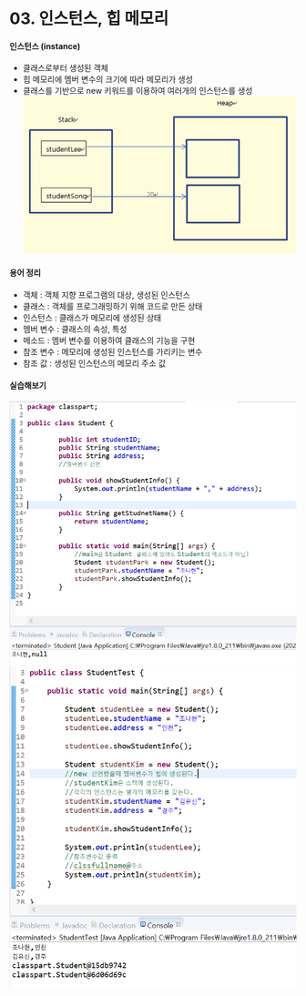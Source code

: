 # 03. 인스턴스, 힙 메모리  
  
  
#### 인스턴스 (instance)  
* 클래스로부터 생성된 객체  
* 힙 메모리에 멤버 변수의 크기에 따라 메모리가 생성  
* 클래스를 기반으로 new 키워드를 이용하여 여러개의 인스턴스를 생성    
![heapMemory](./image/heapMemory.PNG)  
 
#### 용어 정리  
* 객체 : 객체 지향 프로그램의 대상, 생성된 인스턴스  
* 클래스 : 객체를 프로그래밍하기 위해 코드로 만든 상태  
* 인스턴스 : 클래스가 메모리에 생성된 상태  
* 멤버 변수 : 클래스의 속성, 특성  
* 메소드 : 멤버 변수를 이용하여 클래스의 기능을 구현  
* 참조 변수 : 메모리에 생성된 인스턴스를 가리키는 변수  
* 참조 값 : 생성된 인스턴스의 메모리 주소 값  
  
#### 실습해보기  
![instance02](./image/instance02.PNG)  
![instance01](./image/instance01.PNG)  
